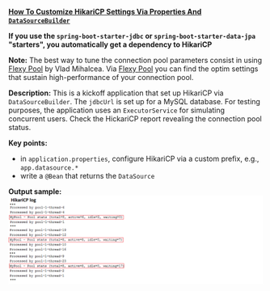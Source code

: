 **[How To Customize HikariCP Settings Via Properties And `DataSourceBuilder`](https://github.com/andreipall/Spring-Boot-JPA/tree/master/HibernateSpringBootDataSourceBuilderHikariCPKickoff)**

**If you use the `spring-boot-starter-jdbc` or `spring-boot-starter-data-jpa` "starters", you automatically get a dependency to HikariCP**

**Note:** The best way to tune the connection pool parameters consist in using [Flexy Pool](https://github.com/vladmihalcea/flexy-pool) by Vlad Mihalcea. Via [Flexy Pool](https://github.com/vladmihalcea/flexy-pool) you can find the optim settings that sustain high-performance of your connection pool.

**Description:** This is a kickoff application that set up HikariCP via `DataSourceBuilder`. The `jdbcUrl` is set up for a MySQL database. For testing purposes, the application uses an `ExecutorService` for simulating concurrent users. Check the HickariCP report revealing the connection pool status.

**Key points:**
- in `application.properties`, configure HikariCP via a custom prefix, e.g., `app.datasource.*`
- write a `@Bean` that returns the `DataSource`

**Output sample:**\
![](https://github.com/andreipall/Spring-Boot-JPA/blob/master/HibernateSpringBootHikariCPPropertiesKickoff/HikariCP%20trace%20log.png)
